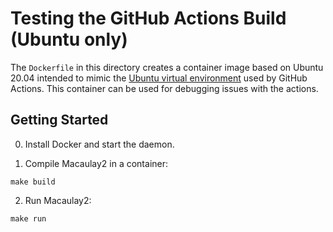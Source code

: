 # Testing the GitHub Actions Build (Ubuntu only)

The `Dockerfile` in this directory creates a container image based on Ubuntu 20.04 intended to mimic the [Ubuntu virtual environment](https://github.com/actions/virtual-environments/blob/ubuntu20/20201210.0/images/linux/Ubuntu2004-README.md) used by GitHub Actions. This container can be used for debugging issues with the actions.

## Getting Started
0. Install Docker and start the daemon.

1. Compile Macaulay2 in a container:
```
make build
```

2. Run Macaulay2:
```
make run
```
